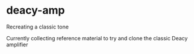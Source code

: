 # deacy-amp
Recreating a classic tone

Currently collecting reference material to try and clone the classic Deacy amplifier
